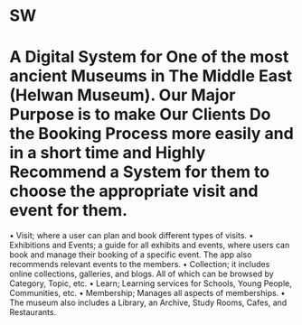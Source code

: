 # SW
A Digital System for One of the most ancient Museums in The Middle East (Helwan Museum).
Our Major Purpose is to make Our Clients Do the Booking Process more easily and in a short time and Highly Recommend a System for them to choose the appropriate visit and event for them.
================================================================================================================================
• Visit; where a user can plan and book different types of visits.
• Exhibitions and Events; a guide for all exhibits and events, where users can book and manage their booking of a specific event. The app also recommends relevant events to the members.
• Collection; it includes online collections, galleries, and blogs. All of which can be browsed by Category, Topic, etc.
• Learn; Learning services for Schools, Young People, Communities, etc.
• Membership; Manages all aspects of memberships.
• The museum also includes a Library, an Archive, Study Rooms, Cafes, and Restaurants.
